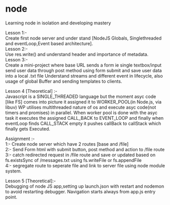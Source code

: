 # node
Learning node in isolation and developing mastery

Lesson 1:- <br>
Create first node server and under stand [NodeJS Globals, Singlethreaded and eventLoop,Event based architecture]. <br>
Lesson 2:- <br>
Use res.write() and understand header and importance of metadata.<br>
Lesson 3:- <br>
Create a mini-project where base URL sends a form ie single textbox/input send user data through post method using form submit and save user data into a local .txt file
Understand streams and different event in lifecycle, also usage of global Buffer and sending templates to clients.

Lesson 4 [Theoretical] :-<br> Javascript is a SINGLE_THREADED language but the moment asyc code [like FS] comes into picture it assigned it to WORKER_POOL(in Node.js, via libuv) WP utilises multithreaded nature of os and execute asyc code(not timers and promises) in parallel. When worker pool is done with the asyc task it executes the assigned CALL_BACK to EVENT_LOOP and finally when eventLoop finds CALL_STACK empty it pushes callBack to callStack which finally gets Executed.

Assignment :- <br>
  1:- Create node server which have 2 routes [base and /file] <br>
  2:- Send Form html with submit button, post method and action to /file route<br>
  3:- catch redirected request in /file route and save or updated based on fs.existsSync of  /messages.txt using fs.writeFile or fs.appendFile <br>
  4:- segregate route to seperate file and link to server file using node module system.<br>

Lesson 5 [Theoretical]:- <br>
Debugging of node JS app,setting up launch.json with restart and nodemon to avoid restarting debugger. Navigation starts always from app.js entry point.

  















